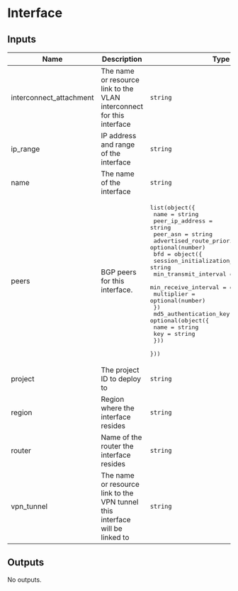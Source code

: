 # Interface

<!-- BEGINNING OF PRE-COMMIT-TERRAFORM DOCS HOOK -->
## Inputs

| Name | Description | Type | Default | Required |
|------|-------------|------|---------|:--------:|
| interconnect\_attachment | The name or resource link to the VLAN interconnect for this interface | `string` | `null` | no |
| ip\_range | IP address and range of the interface | `string` | `null` | no |
| name | The name of the interface | `string` | n/a | yes |
| peers | BGP peers for this interface. | <pre>list(object({<br>    name                      = string<br>    peer_ip_address           = string<br>    peer_asn                  = string<br>    advertised_route_priority = optional(number)<br>    bfd = object({<br>      session_initialization_mode = string<br>      min_transmit_interval       = optional(number)<br>      min_receive_interval        = optional(number)<br>      multiplier                  = optional(number)<br>    })<br>    md5_authentication_key = optional(object({<br>      name = string<br>      key  = string<br>    }))<br>  }))</pre> | `[]` | no |
| project | The project ID to deploy to | `string` | n/a | yes |
| region | Region where the interface resides | `string` | n/a | yes |
| router | Name of the router the interface resides | `string` | n/a | yes |
| vpn\_tunnel | The name or resource link to the VPN tunnel this interface will be linked to | `string` | `null` | no |

## Outputs

No outputs.

<!-- END OF PRE-COMMIT-TERRAFORM DOCS HOOK -->
